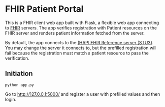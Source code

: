# FHIR Patient Portal
This is a FHIR client web app built with Flask, a flexible web app connecting to
[FHIR](http://www.hl7.org/implement/standards/fhir/) servers. The app verifies registration with Patient resources on the FHIR server and renders patient information fetched from the server.

By default, the app connects to the [(HAPI FHIR Reference server (STU3)](http://hapi.fhir.org/baseDstu3/). You may change the server it connects to, but the prefilled registration will fail because the registration must match a patient resource to pass the verification.

## Initiation
```
python app.py
```
Go to http://127.0.0.1:5000/ and register a user with prefilled values and then login.
